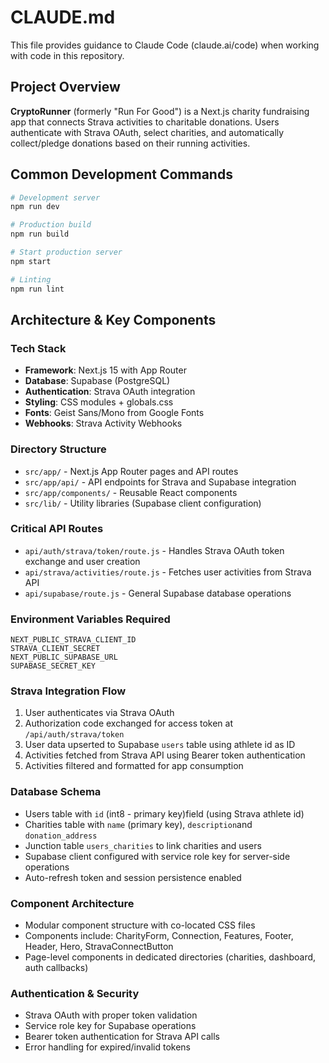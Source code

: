 # CLAUDE.md

This file provides guidance to Claude Code (claude.ai/code) when working with code in this repository.

## Project Overview

**CryptoRunner** (formerly "Run For Good") is a Next.js charity fundraising app that connects Strava activities to charitable donations. Users authenticate with Strava OAuth, select charities, and automatically collect/pledge donations based on their running activities.

## Common Development Commands

```bash
# Development server
npm run dev

# Production build
npm run build

# Start production server
npm start

# Linting
npm run lint
```

## Architecture & Key Components

### Tech Stack
- **Framework**: Next.js 15 with App Router
- **Database**: Supabase (PostgreSQL)
- **Authentication**: Strava OAuth integration
- **Styling**: CSS modules + globals.css
- **Fonts**: Geist Sans/Mono from Google Fonts
- **Webhooks**: Strava Activity Webhooks

### Directory Structure
- `src/app/` - Next.js App Router pages and API routes
- `src/app/api/` - API endpoints for Strava and Supabase integration
- `src/app/components/` - Reusable React components
- `src/lib/` - Utility libraries (Supabase client configuration)

### Critical API Routes
- `api/auth/strava/token/route.js` - Handles Strava OAuth token exchange and user creation
- `api/strava/activities/route.js` - Fetches user activities from Strava API
- `api/supabase/route.js` - General Supabase database operations

### Environment Variables Required
```
NEXT_PUBLIC_STRAVA_CLIENT_ID
STRAVA_CLIENT_SECRET
NEXT_PUBLIC_SUPABASE_URL
SUPABASE_SECRET_KEY
```

### Strava Integration Flow
1. User authenticates via Strava OAuth
2. Authorization code exchanged for access token at `/api/auth/strava/token`
3. User data upserted to Supabase `users` table using athlete id as ID
4. Activities fetched from Strava API using Bearer token authentication
5. Activities filtered and formatted for app consumption

### Database Schema
- Users table with `id` (int8 - primary key)field (using Strava athlete id)
- Charities table with `name` (primary key), `description`and `donation_address`
- Junction table `users_charities` to link charities and users
- Supabase client configured with service role key for server-side operations
- Auto-refresh token and session persistence enabled

### Component Architecture
- Modular component structure with co-located CSS files
- Components include: CharityForm, Connection, Features, Footer, Header, Hero, StravaConnectButton
- Page-level components in dedicated directories (charities, dashboard, auth callbacks)

### Authentication & Security
- Strava OAuth with proper token validation
- Service role key for Supabase operations
- Bearer token authentication for Strava API calls
- Error handling for expired/invalid tokens